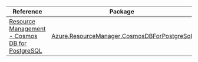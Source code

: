 | Reference | Package | Source |
|---|---|---|
|[Resource Management - Cosmos DB for PostgreSQL](resourcemanager.cosmosdbforpostgresql-readme.md)|[Azure.ResourceManager.CosmosDBForPostgreSql](https://www.nuget.org/packages/Azure.ResourceManager.CosmosDBForPostgreSql)|[GitHub](https://github.com/Azure/azure-sdk-for-net/blob/main/sdk/cosmosdbforpostgresql/Azure.ResourceManager.CosmosDBForPostgreSql)|
